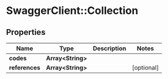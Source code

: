 # SwaggerClient::Collection

## Properties
Name | Type | Description | Notes
------------ | ------------- | ------------- | -------------
**codes** | **Array&lt;String&gt;** |  | 
**references** | **Array&lt;String&gt;** |  | [optional] 


